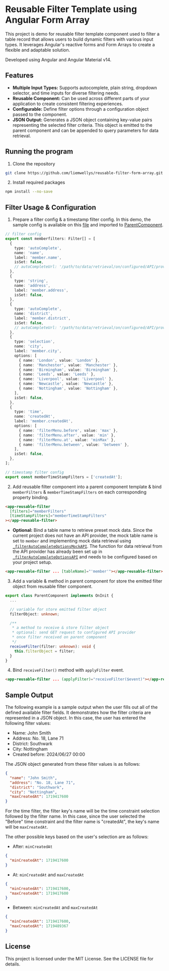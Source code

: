 # Reusable Filter Template using Angular Form Array

This project is demo for reusable filter template component used to filter a table record that allows users to build dynamic filters with various input types. It leverages Angular's reactive forms and Form Arrays to create a flexible and adaptable solution.

Developed using Angular and Angular Material v14.

## Features

- **Multiple Input Types:** Supports autocomplete, plain string, dropdown selector, and time inputs for diverse filtering needs.
- **Reusable Component:** Can be used across different parts of your application to create consistent filtering experiences.
- **Configurable:** Define filter options through a configuration object passed to the component.
- **JSON Output:** Generates a JSON object containing key-value pairs representing the selected filter criteria. This object is emitted to the parent component and can be appended to query parameters for data retrieval.

## Running the program

1. Clone the repository

```bash
git clone https://github.com/liemwellys/reusable-filter-form-array.git
```

2. Install required packages

```bash
npm install --no-save
```

## Filter Usage & Configuration

1. Prepare a filter config & a timestamp filter config. In this demo, the sample config is available on this [file](src/app/mock-data/filter-mock-data.ts) and imported to [ParentComponent](src/app/parent.component.ts#L12).

```typescript
// filter config
export const memberfilters: Filter[] = [
  {
    type: 'autoComplete',
    name: 'name',
    label: 'member.name',
    isSet: false,
    // autoCompleteUrl: '/path/to/data/retrieval/on/configured/API/provider'
  },
  {
    type: 'string',
    name: 'address',
    label: 'member.address',
    isSet: false,
  },
  {
    type: 'autoComplete',
    name: 'district',
    label: 'member.district',
    isSet: false,
    // autoCompleteUrl: '/path/to/data/retrieval/on/configured/API/provider'
  },
  {
    type: 'selection',
    name: 'city',
    label: 'member.city',
    options: [
      { name: 'London', value: 'London' },
      { name: 'Manchester', value: 'Manchester' },
      { name: 'Birmingham', value: 'Birmingham' },
      { name: 'Leeds', value: 'Leeds' },
      { name: 'Liverpool', value: 'Liverpool' },
      { name: 'Newcastle', value: 'Newcastle' },
      { name: 'Nottingham', value: 'Nottingham' },
    ],
    isSet: false,
  },
  {
    type: 'time',
    name: 'createdAt',
    label: 'member.createdAt',
    options: [
      { name: 'filterMenu.before', value: 'max' },
      { name: 'filterMenu.after', value: 'min' },
      { name: 'filterMenu.at', value: 'minMax' },
      { name: 'filterMenu.between', value: 'between' },
    ],
    isSet: false,
  },
];

// timestamp filter config
export const memberTimeStampFilters = ['createdAt'];
```

2. Add reusable filter component into a parent component template & bind `memberFilters` & `memberTimeStampFilters` on each corresponding property binding.

```html
<app-reusable-filter
  [filters]="memberFilters"
  [timeStampFilters]="memberTimeStampFilters"
></app-reusable-filter>
```

- **Optional:** Bind a table name to retrieve preset mock data. Since the current project does not have an API provider, the mock table name is set to `member` and implementing mock data retrieval using [`_filterAutoCompleteOptionsMockAPI`](src/app/reusable-filter/reusable-filter.component.ts#L231). The function for data retrieval from the API provider has already been set up in [`_filterAutoCompleteOptionsAPI`](src/app/reusable-filter/reusable-filter.component.ts#L211) and needs to be configured based on your project setup.

```html
<app-reusable-filter ... [tableName]="'member'"></app-reusable-filter>
```

3. Add a variable & method in parent component for store the emitted filter object from reusable filter component.

```typescript
export class ParentComponent implements OnInit {
  ...

  // variable for store emitted filter object
  filterObject: unknown;

  /**
   * a method to receive & store filter object
   * optional: send GET request to configured API provider
   * once filter received on parent component
   */
  receiveFilter(filter: unknown): void {
    this.filterObject = filter;
  }
}
```

4. Bind `receiveFilter()` method with `applyFilter` event.

```html
<app-reusable-filter ... (applyFilter)="receiveFilter($event)"></app-reusable-filter>
```

## Sample Output

The following example is a sample output when the user fills out all of the defined available filter fields. It demonstrates how the filter criteria are represented in a JSON object. In this case, the user has entered the following filter values:

- Name: John Smith
- Address: No. 18, Lane 71
- District: Southwark
- City: Nottingham
- Created before: 2024/06/27 00:00

The JSON object generated from these filter values is as follows:

```json
{
  "name": "John Smith",
  "address": "No. 18, Lane 71",
  "district": "Southwark",
  "city": "Nottingham",
  "maxCreatedAt": 1719417600
}
```

For the time filter, the filter key's name will be the time constraint selection followed by the filter name. In this case, since the user selected the "Before" time constraint and the filter name is "createdAt", the key's name will be `maxCreatedAt`.

The other possible keys based on the user's selection are as follows:

- After: `minCreatedAt`

```json
{
  "minCreatedAt": 1719417600
}
```

- At: `minCreatedAt` and `maxCreatedAt`

```json
{
  "minCreatedAt": 1719417600,
  "maxCreatedAt": 1719417600
}
```

- Between: `minCreatedAt` and `maxCreatedAt`

```json
{
  "minCreatedAt": 1719417600,
  "maxCreatedAt": 1719489367
}
```

## License

This project is licensed under the MIT License. See the LICENSE file for details.
